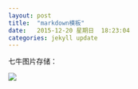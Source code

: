 ```yaml
---
layout: post
title:  "markdown模板"
date:   2015-12-20 星期日  18:23:04   
categories: jekyll update
---
```



七牛图片存储：

![](http://7xppz2.com1.z0.glb.clouddn.com/a.JPG)